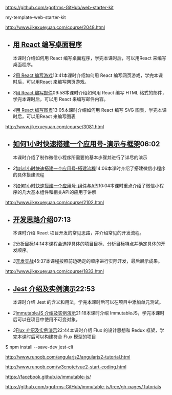 https://github.com/xgqfrms-GitHub/web-starter-kit



my-template-web-starter-kit



http://www.jikexueyuan.com/course/2048.html

- ## [用 React 编写桌面程序](http://www.jikexueyuan.com/course/2048_1.html?ss=1)

  本课时介绍如何用 React 编写桌面程序，学完本课时后，可以用React 来编写桌面程序。

- *2*[用 React 编写游戏](http://www.jikexueyuan.com/course/2048_2.html?ss=1)13:41本课时介绍如何用 React 编写网页游戏，学完本课时后，可以用React 来编写网页游戏。

- *3*[用 React 编写邮件](http://www.jikexueyuan.com/course/2048_3.html?ss=1)09:58本课时介绍如何用 React 编写 HTML 格式的邮件，学完本课时后，可以用 React 来编写邮件内容。

- *4*[用 React 编写图表](http://www.jikexueyuan.com/course/2048_4.html?ss=1)13:05本课时介绍如何用 React 编写 SVG 图表，学完本课时后，可以用React 来编写图表




http://www.jikexueyuan.com/course/3081.html

- ## [如何1小时快速搭建一个应用号-演示与框架](http://www.jikexueyuan.com/course/3081_1.html?ss=1)06:02

  本课时介绍了制作微信小程序所需要的基本步骤并进行了详尽的演示

- *2*[如何1小时快速搭建一个应用号-搭建流程](http://www.jikexueyuan.com/course/3081_2.html?ss=1)14:06本课时介绍了搭建微信小程序的具体搭建流程

- *3*[如何1小时快速搭建一个应用号-组件与API](http://www.jikexueyuan.com/course/3081_3.html?ss=1)10:04本课时重点介绍了微信小程序的几大基本组件和相关API的应用于讲解



http://www.jikexueyuan.com/course/2102.html



- ## [开发思路介绍](http://www.jikexueyuan.com/course/2102_1.html?ss=1)07:13

  本课时介绍 React 项目开发的常见思路，并介绍常见的开发流程。

- *2*[分析目标](http://www.jikexueyuan.com/course/2102_2.html?ss=1)14:14本课程会选择具体的项目目标、分析目标特点并确定具体的开发顺序。

- *3*[开发实战](http://www.jikexueyuan.com/course/2102_3.html?ss=1)45:37本课程按照前边确定的顺序进行实际开发，最后展示成果。



http://www.jikexueyuan.com/course/1833.html



- ## [Jest 介绍及实例演示](http://www.jikexueyuan.com/course/1833_1.html?ss=1)22:53

  本课时介绍 Jest 的含义和用法，学完本课时后可以在项目中添加单元测试。

- *2*[ImmutableJS 介绍及实例演示](http://www.jikexueyuan.com/course/1833_2.html?ss=1)21:18本课时介绍 ImmutableJS，学完本课时后可以在项目中使用不可变对象。

- *3*[Flux 介绍及实例演示](http://www.jikexueyuan.com/course/1833_3.html?ss=1)22:44本课时介绍 Flux 的设计思想和 Redux 框架，学完本课时后可以构建符合 Flux 模型的项目


$ npm install --save-dev jest-cli





http://www.runoob.com/angularjs2/angularjs2-tutorial.html



http://www.runoob.com/w3cnote/vue2-start-coding.html



https://facebook.github.io/immutable-js/



https://github.com/xgqfrms-GitHub/immutable-js/tree/gh-pages/Tutorials